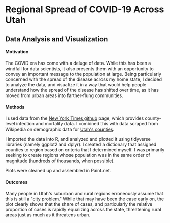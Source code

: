 # Regional Spread of COVID-19 Across Utah
## Data Analysis and Visualization

#### Motivation
The COVID era has come with a deluge of data. While this has been a windfall for data scientists, it also presents them with an opportunity to convey an important message to the population at large. Being particularly concerned with the spread of the disease across my home state, I decided to analyze the data, and visualize it in a way that would help people understand how the spread of the disease has shifted over time, as it has moved from urban areas into farther-flung communities.

#### Methods
I used data from the [New York Times github](https://github.com/nytimes/covid-19-data) page, which provides county-level infection and mortality data. I combined this with data scraped from Wikipedia on demographic data for [Utah's counties](https://en.wikipedia.org/wiki/List_of_counties_in_Utah).  

I imported the data into R, and analyzed and plotted it using tidyverse libraries (namely ggplot2 and dplyr). I created a dictionary that assigned counties to region based on criteria that I determined myself. I was primarily seeking to create regions whose population was in the same order of magnitude (hundreds of thousands, when possible).

Plots were cleaned up and assembled in Paint.net.

#### Outcomes
Many people in Utah's suburban and rural regions erroneously assume that this is still a "city problem." While that may have been the case early on, the plot clearly shows that the share of cases, and particularly the relative proportion of cases is rapidly equalizing across the state, threatening rural areas just as much as it threatens urban.
